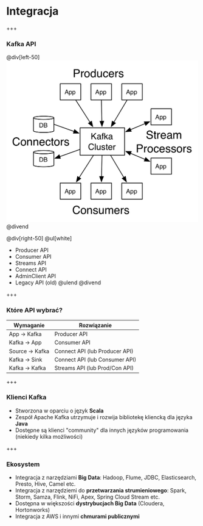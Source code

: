 
# Integracja



+++
### Kafka API

@div[left-50]
![](assets/img/integration/kafka-apis.png)
@divend

@div[right-50]
@ul[white]
- Producer API
- Consumer API
- Streams API
- Connect API
- AdminClient API
- Legacy API (old)
@ulend
@divend



+++
### Które API wybrać?
Wymaganie | Rozwiązanie
------------    | -------------
App -> Kafka    | Producer API
Kafka -> App    | Consumer API
Source -> Kafka | Connect API (lub Producer API)
Kafka -> Sink   | Connect API (lub Consumer API)
Kafka -> Kafka  | Streams API (lub Prod/Con API)



+++
### Klienci Kafka
* Stworzona w oparciu o język **Scala**
* Zespół Apache Kafka utrzymuje i rozwija bibliotekę kliencką dla języka **Java**
* Dostępne są klienci "community" dla innych języków programowania (niekiedy kilka możliwości)



+++
### Ekosystem
* Integracja z narzędziami **Big Data**: Hadoop, Flume, JDBC, Elasticsearch, Presto, Hive, Camel etc.
* Integracja z narzędziemi do **przetwarzania strumieniowego**: Spark, Storm, Samza, Flink, NiFi, Apex, Spring Cloud Stream etc.
* Dostępna w większości **dystrybucjach Big Data** (Cloudera, Hortonworks)
* Integracja z AWS i innymi **chmurami publicznymi**